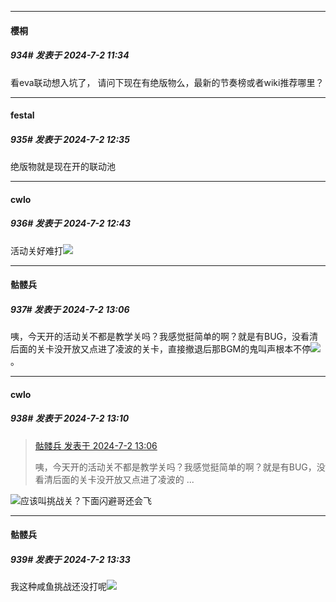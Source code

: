 ﻿
*****

####  樱桐  
##### 934#       发表于 2024-7-2 11:34

看eva联动想入坑了， 请问下现在有绝版物么，最新的节奏榜或者wiki推荐哪里？


*****

####  festal  
##### 935#       发表于 2024-7-2 12:35

绝版物就是现在开的联动池


*****

####  cwlo  
##### 936#       发表于 2024-7-2 12:43

活动关好难打<img src="https://static.saraba1st.com/image/smiley/face2017/125.png" referrerpolicy="no-referrer">


*****

####  骷髅兵  
##### 937#       发表于 2024-7-2 13:06

咦，今天开的活动关不都是教学关吗？我感觉挺简单的啊？就是有BUG，没看清后面的关卡没开放又点进了凌波的关卡，直接撤退后那BGM的鬼叫声根本不停<img src="https://static.saraba1st.com/image/smiley/face2017/068.png" referrerpolicy="no-referrer">。


*****

####  cwlo  
##### 938#       发表于 2024-7-2 13:10

<blockquote><a href="httphttps://bbs.saraba1st.com/2b/forum.php?mod=redirect&amp;goto=findpost&amp;pid=65455888&amp;ptid=2072825" target="_blank">骷髅兵 发表于 2024-7-2 13:06</a>

咦，今天开的活动关不都是教学关吗？我感觉挺简单的啊？就是有BUG，没看清后面的关卡没开放又点进了凌波的 ...</blockquote>
<img src="https://static.saraba1st.com/image/smiley/face/191.gif" referrerpolicy="no-referrer">应该叫挑战关？下面闪避哥还会飞


*****

####  骷髅兵  
##### 939#       发表于 2024-7-2 13:33

我这种咸鱼挑战还没打呢<img src="https://static.saraba1st.com/image/smiley/face2017/067.png" referrerpolicy="no-referrer">

